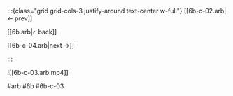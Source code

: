 :::{class="grid grid-cols-3 justify-around text-center w-full"}
[[6b-c-02.arb|← prev]]

[[6b.arb|⌂ back]]

[[6b-c-04.arb|next →]]

:::

![[6b-c-03.arb.mp4]]

#arb #6b #6b-c-03

